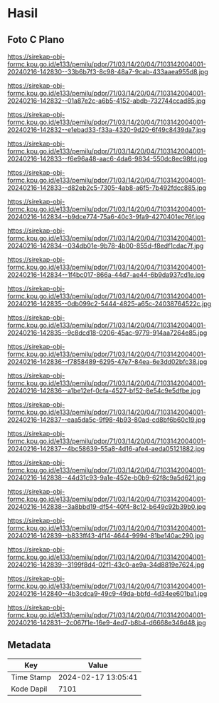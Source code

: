 # Hasil

## Foto C Plano

https://sirekap-obj-formc.kpu.go.id/e133/pemilu/pdpr/71/03/14/20/04/7103142004001-20240216-142830--33b6b7f3-8c98-48a7-9cab-433aaea955d8.jpg

https://sirekap-obj-formc.kpu.go.id/e133/pemilu/pdpr/71/03/14/20/04/7103142004001-20240216-142832--01a87e2c-a6b5-4152-abdb-732744ccad85.jpg

https://sirekap-obj-formc.kpu.go.id/e133/pemilu/pdpr/71/03/14/20/04/7103142004001-20240216-142832--e1ebad33-f33a-4320-9d20-6f49c8439da7.jpg

https://sirekap-obj-formc.kpu.go.id/e133/pemilu/pdpr/71/03/14/20/04/7103142004001-20240216-142833--f6e96a48-aac6-4da6-9834-550dc8ec98fd.jpg

https://sirekap-obj-formc.kpu.go.id/e133/pemilu/pdpr/71/03/14/20/04/7103142004001-20240216-142833--d82eb2c5-7305-4ab8-a6f5-7b492fdcc885.jpg

https://sirekap-obj-formc.kpu.go.id/e133/pemilu/pdpr/71/03/14/20/04/7103142004001-20240216-142834--b9dce774-75a6-40c3-9fa9-4270401ec76f.jpg

https://sirekap-obj-formc.kpu.go.id/e133/pemilu/pdpr/71/03/14/20/04/7103142004001-20240216-142834--034db01e-9b78-4b00-855d-f8edf1cdac7f.jpg

https://sirekap-obj-formc.kpu.go.id/e133/pemilu/pdpr/71/03/14/20/04/7103142004001-20240216-142834--1f4bc017-866a-44d7-ae44-6b9da937cd1e.jpg

https://sirekap-obj-formc.kpu.go.id/e133/pemilu/pdpr/71/03/14/20/04/7103142004001-20240216-142835--0db099c2-5444-4825-a65c-24038764522c.jpg

https://sirekap-obj-formc.kpu.go.id/e133/pemilu/pdpr/71/03/14/20/04/7103142004001-20240216-142835--9c8dcd18-0206-45ac-9779-914aa7264e85.jpg

https://sirekap-obj-formc.kpu.go.id/e133/pemilu/pdpr/71/03/14/20/04/7103142004001-20240216-142836--f7858489-6295-47e7-84ea-6e3dd02bfc38.jpg

https://sirekap-obj-formc.kpu.go.id/e133/pemilu/pdpr/71/03/14/20/04/7103142004001-20240216-142836--a1be12ef-0cfa-4527-bf52-8e54c9e5dfbe.jpg

https://sirekap-obj-formc.kpu.go.id/e133/pemilu/pdpr/71/03/14/20/04/7103142004001-20240216-142837--eaa5da5c-9f98-4b93-80ad-cd8bf6b60c19.jpg

https://sirekap-obj-formc.kpu.go.id/e133/pemilu/pdpr/71/03/14/20/04/7103142004001-20240216-142837--4bc58639-55a8-4d16-afe4-aeda05121882.jpg

https://sirekap-obj-formc.kpu.go.id/e133/pemilu/pdpr/71/03/14/20/04/7103142004001-20240216-142838--44d31c93-9a1e-452e-b0b9-62f8c9a5d621.jpg

https://sirekap-obj-formc.kpu.go.id/e133/pemilu/pdpr/71/03/14/20/04/7103142004001-20240216-142838--3a8bbd19-df54-40f4-8c12-b649c92b39b0.jpg

https://sirekap-obj-formc.kpu.go.id/e133/pemilu/pdpr/71/03/14/20/04/7103142004001-20240216-142839--b833ff43-4f14-4644-9994-81be140ac290.jpg

https://sirekap-obj-formc.kpu.go.id/e133/pemilu/pdpr/71/03/14/20/04/7103142004001-20240216-142839--3199f8d4-02f1-43c0-ae9a-34d8819e7624.jpg

https://sirekap-obj-formc.kpu.go.id/e133/pemilu/pdpr/71/03/14/20/04/7103142004001-20240216-142840--4b3cdca9-49c9-49da-bbfd-4d34ee601ba1.jpg

https://sirekap-obj-formc.kpu.go.id/e133/pemilu/pdpr/71/03/14/20/04/7103142004001-20240216-142831--2c067f1e-16e9-4ed7-b8b4-d6668e346d48.jpg


## Metadata

| Key        | Value               |
| ---------- | ------------------- |
| Time Stamp | 2024-02-17 13:05:41 |
| Kode Dapil | 7101                |



